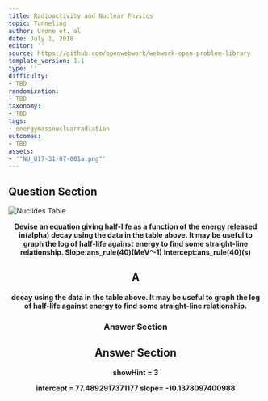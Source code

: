 ```yaml
---
title: Radioactivity and Nuclear Physics
topic: Tunneling
author: Urone et. al
date: July 1, 2018
editor: ''
source: https://github.com/openwebwork/webwork-open-problem-library
template_version: 1.1
type: ''
difficulty:
- TBD
randomization:
- TBD
taxonomy:
- TBD
tags:
- energymassnuclearradiation
outcomes:
- TBD
assets:
- '"NU_U17-31-07-001a.png"'
---
```


## Question Section 

![Nuclides Table]("NU_U17-31-07-001a.png")

<center> 

<b>
Devise an equation giving half-life as a function of the energy released in(alpha) decay using the data in the table above. It may be useful to graph the log of half-life against  energy to find some straight-line relationship.
Slope:ans_rule(40)(MeV^-1)
Intercept:ans_rule(40)(s)

## A
decay using the data in the table above. It may be useful to graph the log of half-life against  energy to find some straight-line relationship.
### Answer Section


## Answer Section

showHint = 3

intercept = 77.4892917371177
slope= -10.1378097400988